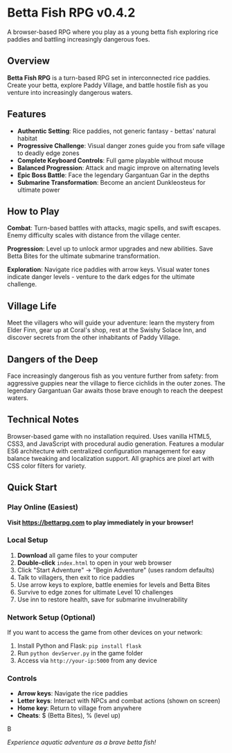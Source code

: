 # Betta Fish RPG v0.4.2

A browser-based RPG where you play as a young betta fish exploring rice paddies and battling increasingly dangerous foes.

## Overview

**Betta Fish RPG** is a turn-based RPG set in interconnected rice paddies. Create your betta, explore Paddy Village, and battle hostile fish as you venture into increasingly dangerous waters.

## Features

- **Authentic Setting**: Rice paddies, not generic fantasy - bettas' natural habitat
- **Progressive Challenge**: Visual danger zones guide you from safe village to deadly edge zones
- **Complete Keyboard Controls**: Full game playable without mouse
- **Balanced Progression**: Attack and magic improve on alternating levels
- **Epic Boss Battle**: Face the legendary Gargantuan Gar in the depths
- **Submarine Transformation**: Become an ancient Dunkleosteus for ultimate power

## How to Play

**Combat**: Turn-based battles with attacks, magic spells, and swift escapes. Enemy difficulty scales with distance from the village center.

**Progression**: Level up to unlock armor upgrades and new abilities. Save Betta Bites for the ultimate submarine transformation.

**Exploration**: Navigate rice paddies with arrow keys. Visual water tones indicate danger levels - venture to the dark edges for the ultimate challenge.

## Village Life

Meet the villagers who will guide your adventure: learn the mystery from Elder Finn, gear up at Coral's shop, rest at the Swishy Solace Inn, and discover secrets from the other inhabitants of Paddy Village.

## Dangers of the Deep

Face increasingly dangerous fish as you venture further from safety: from aggressive guppies near the village to fierce cichlids in the outer zones. The legendary Gargantuan Gar awaits those brave enough to reach the deepest waters.

## Technical Notes

Browser-based game with no installation required. Uses vanilla HTML5, CSS3, and JavaScript with procedural audio generation. Features a modular ES6 architecture with centralized configuration management for easy balance tweaking and localization support. All graphics are pixel art with CSS color filters for variety.

## Quick Start

### Play Online (Easiest)
**Visit https://bettarpg.com to play immediately in your browser!**

### Local Setup
1. **Download** all game files to your computer
2. **Double-click** `index.html` to open in your web browser
3. Click "Start Adventure" → "Begin Adventure" (uses random defaults)
4. Talk to villagers, then exit to rice paddies
5. Use arrow keys to explore, battle enemies for levels and Betta Bites
6. Survive to edge zones for ultimate Level 10 challenges
7. Use inn to restore health, save for submarine invulnerability

### Network Setup (Optional)
If you want to access the game from other devices on your network:
1. Install Python and Flask: `pip install flask`
2. Run `python devServer.py` in the game folder  
3. Access via `http://your-ip:5000` from any device

### Controls
- **Arrow keys**: Navigate the rice paddies
- **Letter keys**: Interact with NPCs and combat actions (shown on screen)
- **Home key**: Return to village from anywhere
- **Cheats**: $ (Betta Bites), % (level up)

B

*Experience aquatic adventure as a brave betta fish!*